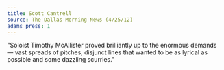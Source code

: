 ```yaml
---
title: Scott Cantrell
source: The Dallas Morning News (4/25/12)
adams_press: 1
---
```

"Soloist Timothy McAllister proved brilliantly up to the enormous demands &#8212; vast spreads of pitches, disjunct lines that wanted to be as lyrical as possible and some dazzling scurries."